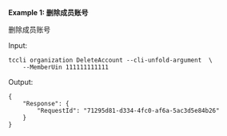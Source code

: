 **Example 1: 删除成员账号**

删除成员账号

Input: 

```
tccli organization DeleteAccount --cli-unfold-argument  \
    --MemberUin 111111111111
```

Output: 
```
{
    "Response": {
        "RequestId": "71295d81-d334-4fc0-af6a-5ac3d5e84b26"
    }
}
```

